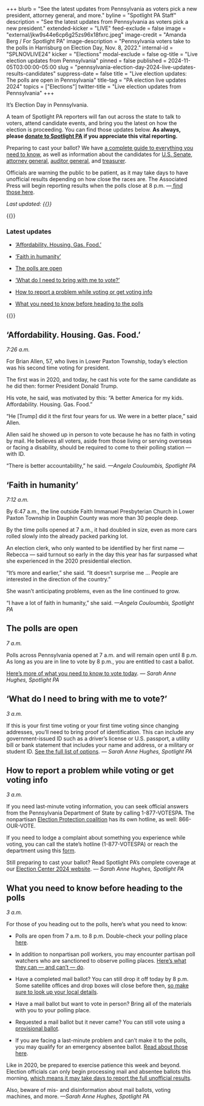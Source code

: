 +++
blurb = "See the latest updates from Pennsylvania as voters pick a new president, attorney general, and more."
byline = "Spotlight PA Staff"
description = "See the latest updates from Pennsylvania as voters pick a new president."
extended-kicker = "LIVE"
feed-exclude = false
image = "external/jkw9s44e6cp6g25zs96x18fxrc.jpeg"
image-credit = "Amanda Berg / For Spotlight PA"
image-description = "Pennsylvania voters take to the polls in Harrisburg on Election Day, Nov. 8, 2022."
internal-id = "SPLNOVLIVE24"
kicker = "Elections"
modal-exclude = false
og-title = "Live election updates from Pennsylvania"
pinned = false
published = 2024-11-05T03:00:00-05:00
slug = "pennsylvania-election-day-2024-live-updates-results-candidates"
suppress-date = false
title = "Live election updates: The polls are open in Pennsylvania"
title-tag = "PA election live updates 2024"
topics = ["Elections"]
twitter-title = "Live election updates from Pennsylvania"
+++

It’s Election Day in Pennsylvania.

A team of Spotlight PA reporters will fan out across the state to talk to voters, attend candidate events, and bring you the latest on how the election is proceeding. You can find those updates below. <strong>As always, please </strong><a href="https://spotlightpa.donorsupport.co/page/donate-onetime?utm_campaign=in-story-link"><strong>donate to Spotlight PA</strong></a><strong> if you appreciate this vital reporting.</strong>

Preparing to cast your ballot? We have <a href="https://www.spotlightpa.org/news/2024/11/pennsylvania-general-election-day-2024-voter-information/">a complete guide to everything you need to know</a>, as well as information about the candidates for <a href="https://www.spotlightpa.org/news/2024/09/pennsylvania-election-2024-us-senate-candidates-bob-casey-dave-mccormick-third-parties/">U.S. Senate</a>, <a href="https://www.spotlightpa.org/news/2024/09/pennsylvania-election-2024-attorney-general-candidates-eugene-depasquale-dave-sunday/">attorney general</a>, <a href="https://www.spotlightpa.org/news/2024/03/pennsylvania-election-2024-auditor-general-candidates-tim-defoor-malcolm-kenyatta-mark-pinsley/?gad_source=1&amp;gclid=Cj0KCQiA_qG5BhDTARIsAA0UHSLYDx-cbrQyXInGMzEeymzG3Yb8KpqEMViaKd83hBps29llVhTx9vMaArEoEALw_wcB">auditor general</a>, and <a href="https://www.spotlightpa.org/news/2024/09/pennsylvania-election-2024-treasurer-candidates-stacy-garrity-erin-mcclelland/">treasurer</a>.

Officials are warning the public to be patient, as it may take days to have unofficial results depending on how close the races are. The Associated Press will begin reporting results when the polls close at 8 p.m. —<a href="https://www.spotlightpa.org/elections-2024/results/"> find those here</a>.

_Last updated: {{<last-updated>}}_

{{<toc>}}

### Latest updates

- <a href="#spl-heading-1">‘Affordability. Housing. Gas. Food.’</a>

- <a href="#spl-heading-2">‘Faith in humanity’</a>

- <a href="#spl-heading-3">The polls are open</a>

- <a href="#spl-heading-4">‘What do I need to bring with me to vote?’</a>

- <a href="#spl-heading-5">How to report a problem while voting or get voting info</a>

- <a href="#spl-heading-6">What you need to know before heading to the polls</a>

{{</toc>}}

<h2 id="spl-heading-1">‘Affordability. Housing. Gas. Food.’</h2>

<em>7:26 a.m.</em>

For Brian Allen, 57, who lives in Lower Paxton Township, today’s election was his second time voting for president.

The first was in 2020, and today, he cast his vote for the same candidate as he did then: former President Donald Trump.

His vote, he said, was motivated by this: “A better America for my kids. Affordability. Housing. Gas. Food.”

“He \[Trump\] did it the first four years for us. We were in a better place,” said Allen.

Allen said he showed up in person to vote because he has no faith in voting by mail. He believes all voters, aside from those living or serving overseas or facing a disability, should be required to come to their polling station — with ID.

“There is better accountability,” he said. <em>—Angela Couloumbis, Spotlight PA</em>

<h2 id="spl-heading-2">‘Faith in humanity’</h2>

<em>7:12 a.m.</em>

By 6:47 a.m., the line outside Faith Immanuel Presbyterian Church in Lower Paxton Township in Dauphin County was more than 30 people deep.

By the time polls opened at 7 a.m., it had doubled in size, even as more cars rolled slowly into the already packed parking lot.

An election clerk, who only wanted to be identified by her first name — Rebecca — said turnout so early in the day this year has far surpassed what she experienced in the 2020 presidential election.

“It’s more and earlier,” she said. “It doesn’t surprise me … People are interested in the direction of the country.”

She wasn’t anticipating problems, even as the line continued to grow.

“I have a lot of faith in humanity,” she said. <em>—Angela Couloumbis, Spotlight PA</em>

<h2 id="spl-heading-3">The polls are open</h2>

<em>7 a.m.</em>

Polls across Pennsylvania opened at 7 a.m. and will remain open until 8 p.m. As long as you are in line to vote by 8 p.m., you are entitled to cast a ballot.

<a href="https://www.spotlightpa.org/news/2024/11/pennsylvania-general-election-day-2024-voter-information/">Here’s more of what you need to know to vote today</a>. <em>— Sarah Anne Hughes, Spotlight PA</em>

<h2 id="spl-heading-4">‘What do I need to bring with me to vote?’</h2>

<em>3 a.m.</em>

If this is your first time voting or your first time voting since changing addresses, you’ll need to bring proof of identification. This can include any government-issued ID such as a driver’s license or U.S. passport, a utility bill or bank statement that includes your name and address, or a military or student ID. <a href="https://www.vote.pa.gov/Register-to-Vote/Pages/Voter-ID-for-First-Time-Voters.aspx">See the full list of options</a>. <em>— Sarah Anne Hughes, Spotlight PA</em>

<h2 id="spl-heading-5">How to report a problem while voting or get voting info</h2>

<em>3 a.m.</em>

If you need last-minute voting information, you can seek official answers from the Pennsylvania Department of State by calling 1-877-VOTESPA. The nonpartisan <a href="https://866ourvote.org/">Election Protection coalition</a> has its own hotline, as well: 866-OUR-VOTE.

If you need to lodge a complaint about something you experience while voting, you can call the state’s hotline (1-877-VOTESPA) or reach the department using this <a href="https://www.pavoterservices.pa.gov/Pages/ReportElectionComplaints.aspx">form</a>.

Still preparing to cast your ballot? Read Spotlight PA’s complete coverage at our <a href="https://www.spotlightpa.org/elections/">Election Center 2024 website</a>. <em>— Sarah Anne Hughes, Spotlight PA</em>

<h2 id="spl-heading-6">What you need to know before heading to the polls</h2>

<em>3 a.m.</em>

For those of you heading out to the polls, here’s what you need to know:

- Polls are open from 7 a.m. to 8 p.m. Double-check your polling place <a href="https://www.pavoterservices.pa.gov/Pages/PollingPlaceInfo.aspx">here</a>.

- In addition to nonpartisan poll workers, you may encounter partisan poll watchers who are sanctioned to observe polling places. <a href="https://www.spotlightpa.org/news/2024/03/pennsylvania-poll-watcher-election-2024-donald-trump-explainer/">Here’s what they can — and can’t — do</a>.

- Have a completed mail ballot? You can still drop it off today by 8 p.m. Some satellite offices and drop boxes will close before then, <a href="https://www.pa.gov/en/agencies/vote/voter-support/mail-in-and-absentee-ballot/return-ballot.html">so make sure to look up your local details</a>.

- Have a mail ballot but want to vote in person? Bring all of the materials with you to your polling place.

- Requested a mail ballot but it never came? You can still vote using a <a href="https://www.pa.gov/en/agencies/vote/voter-support/provisional-ballot.html">provisional ballot</a>.

- If you are facing a last-minute problem and can’t make it to the polls, you may qualify for an emergency absentee ballot. <a href="https://www.pa.gov/en/agencies/vote/voter-support/mail-in-and-absentee-ballot/emergency-absentee-ballot.html">Read about those here</a>.

Like in 2020, be prepared to exercise patience this week and beyond. Election officials can only begin processing mail and absentee ballots this morning, <a href="https://www.spotlightpa.org/news/2024/10/pennsylvania-election-mail-ballots-precanvassing-101/">which means it may take days to report the full unofficial results</a>.

Also, beware of mis- and disinformation about mail ballots, voting machines, and more. <em>—Sarah Anne Hughes, Spotlight PA</em><strong></strong>

